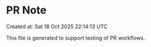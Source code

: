 # PR Note

Created at: Sat 18 Oct 2025 22:14:13 UTC

This file is generated to support testing of PR workflows.
